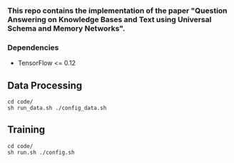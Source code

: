 ### This repo contains the implementation of the paper "Question Answering on Knowledge Bases and Text using Universal Schema and Memory Networks".

### Dependencies
* TensorFlow <= 0.12


## Data Processing
```
cd code/
sh run_data.sh ./config_data.sh
```
## Training
```
cd code/
sh run.sh ./config.sh
```
